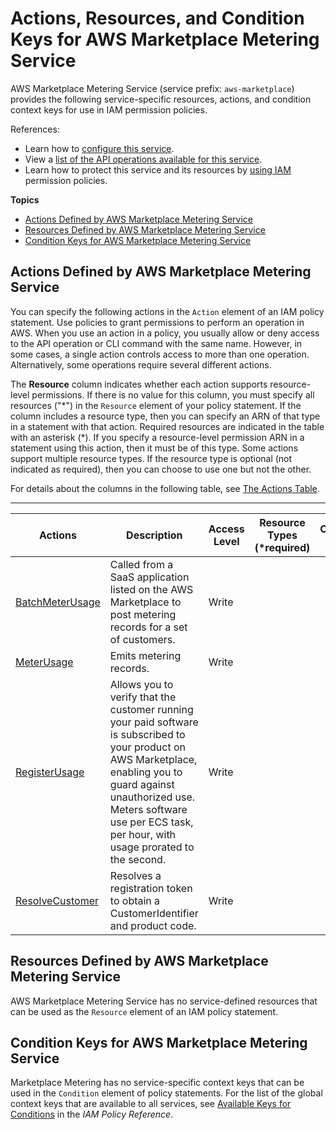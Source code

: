# Actions, Resources, and Condition Keys for AWS Marketplace Metering Service<a name="list_awsmarketplacemeteringservice"></a>

AWS Marketplace Metering Service \(service prefix: `aws-marketplace`\) provides the following service\-specific resources, actions, and condition context keys for use in IAM permission policies\.

References:
+ Learn how to [configure this service](https://docs.aws.amazon.com/marketplace/latest/controlling-access/)\.
+ View a [list of the API operations available for this service](https://docs.aws.amazon.com/marketplacemetering/latest/APIReference/)\.
+ Learn how to protect this service and its resources by [using IAM](https://docs.aws.amazon.com/marketplace/latest/controlling-access/ControllingAccessToAWSMarketplaceSubscriptions.html#SummaryOfAWSMarketplaceSubscriptionsPermissions) permission policies\.

**Topics**
+ [Actions Defined by AWS Marketplace Metering Service](#awsmarketplacemeteringservice-actions-as-permissions)
+ [Resources Defined by AWS Marketplace Metering Service](#awsmarketplacemeteringservice-resources-for-iam-policies)
+ [Condition Keys for AWS Marketplace Metering Service](#awsmarketplacemeteringservice-policy-keys)

## Actions Defined by AWS Marketplace Metering Service<a name="awsmarketplacemeteringservice-actions-as-permissions"></a>

You can specify the following actions in the `Action` element of an IAM policy statement\. Use policies to grant permissions to perform an operation in AWS\. When you use an action in a policy, you usually allow or deny access to the API operation or CLI command with the same name\. However, in some cases, a single action controls access to more than one operation\. Alternatively, some operations require several different actions\.

The **Resource** column indicates whether each action supports resource\-level permissions\. If there is no value for this column, you must specify all resources \("\*"\) in the `Resource` element of your policy statement\. If the column includes a resource type, then you can specify an ARN of that type in a statement with that action\. Required resources are indicated in the table with an asterisk \(\*\)\. If you specify a resource\-level permission ARN in a statement using this action, then it must be of this type\. Some actions support multiple resource types\. If the resource type is optional \(not indicated as required\), then you can choose to use one but not the other\.

For details about the columns in the following table, see [The Actions Table](reference_policies_actions-resources-contextkeys.md#actions_table)\.


****  

| Actions | Description | Access Level | Resource Types \(\*required\) | Condition Keys | Dependent Actions | 
| --- | --- | --- | --- | --- | --- | 
|   [ BatchMeterUsage ](https://docs.aws.amazon.com/marketplacemetering/latest/APIReference/API_BatchMeterUsage.html)  | Called from a SaaS application listed on the AWS Marketplace to post metering records for a set of customers\. | Write |  |  |  | 
|   [ MeterUsage ](https://docs.aws.amazon.com/marketplacemetering/latest/APIReference/API_MeterUsage.html)  | Emits metering records\. | Write |  |  |  | 
|   [ RegisterUsage ](https://docs.aws.amazon.com/marketplacemetering/latest/APIReference/API_RegisterUsage.html)  | Allows you to verify that the customer running your paid software is subscribed to your product on AWS Marketplace, enabling you to guard against unauthorized use\. Meters software use per ECS task, per hour, with usage prorated to the second\. | Write |  |  |  | 
|   [ ResolveCustomer ](https://docs.aws.amazon.com/marketplacemetering/latest/APIReference/API_ResolveCustomer.html)  | Resolves a registration token to obtain a CustomerIdentifier and product code\. | Write |  |  |  | 

## Resources Defined by AWS Marketplace Metering Service<a name="awsmarketplacemeteringservice-resources-for-iam-policies"></a>

AWS Marketplace Metering Service has no service\-defined resources that can be used as the `Resource` element of an IAM policy statement\.

## Condition Keys for AWS Marketplace Metering Service<a name="awsmarketplacemeteringservice-policy-keys"></a>

Marketplace Metering has no service\-specific context keys that can be used in the `Condition` element of policy statements\. For the list of the global context keys that are available to all services, see [Available Keys for Conditions](reference_policies_condition-keys.html#AvailableKeys) in the *IAM Policy Reference*\.